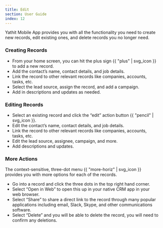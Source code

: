 ```yaml
---
title: Edit
section: User Guide
index: 12
---
```


Yathit Mobile App provides you with all the functionality you need to create new records, edit existing ones, and delete records you no longer need.

### Creating Records

* From your home screen, you can hit the plus sign {{ "plus" | svg_icon }} to add a new record.
* Add the contact’s name, contact details, and job details.
* Link the record to other relevant records like companies, accounts, tasks, etc.
* Select the lead source, assign the record, and add a campaign.
* Add in descriptions and updates as needed.

### Editing Records

* Select an existing record and click the “edit” action button {{ "pencil" | svg_icon }}.
* Edit the contact’s name, contact details, and job details.
* Link the record to other relevant records like companies, accounts, tasks, etc.
* Edit the lead source, assignee, campaign, and more.
* Add descriptions and updates.

### More Actions

The context-sensitive, three-dot menu {{ "more-horiz" | svg_icon }} provides you with more options for each of the records.

* Go into a record and click the three dots in the top right hand corner.
* Select “Open in Web” to open this up in your native CRM app in your web browser.
* Select “Share” to share a direct link to the record through many popular applications including email, Slack, Skype, and other communications software.
* Select “Delete” and you will be able to delete the record, you will need to confirm any deletions.
